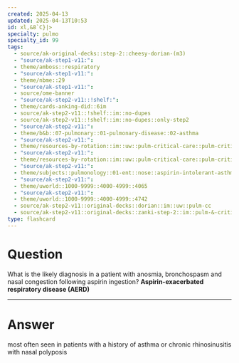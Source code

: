 ```yaml
---
created: 2025-04-13
updated: 2025-04-13T10:53
id: xl,&8`C}|>
specialty: pulmo
specialty_id: 99
tags:
  - source/ak-original-decks::step-2::cheesy-dorian-(m3)
  - "source/ak-step1-v11:": 
  - theme/amboss::respiratory
  - "source/ak-step1-v11:": 
  - theme/nbme::29
  - "source/ak-step1-v11:": 
  - source/ome-banner
  - "source/ak-step2-v11::!shelf:": 
  - theme/cards-anking-did::6im
  - source/ak-step2-v11::!shelf::im::no-dupes
  - source/ak-step2-v11::!shelf::im::no-dupes::only-step2
  - "source/ak-step2-v11:": 
  - theme/b&b::07-pulmonary::01-pulmonary-disease::02-asthma
  - "source/ak-step2-v11:": 
  - theme/resources-by-rotation::im::uw::pulm-critical-care::pulm-critical-care-dorian
  - "source/ak-step2-v11:": 
  - theme/resources-by-rotation::im::uw::pulm-critical-care::pulm-critical-care-zanki
  - "source/ak-step2-v11:": 
  - theme/subjects::pulmonology::01-ent::nose::aspirin-intolerant-asthma
  - "source/ak-step2-v11:": 
  - theme/uworld::1000-9999::4000-4999::4065
  - "source/ak-step2-v11:": 
  - theme/uworld::1000-9999::4000-4999::4742
  - source/ak-step2-v11::original-decks::dorian::im::uw::pulm-cc
  - source/ak-step2-v11::original-decks::zanki-step-2::im::pulm-&-critical-care
type: flashcard
---
```


# Question
What is the likely diagnosis in a patient with anosmia, bronchospasm and nasal congestion following aspirin ingestion?   **Aspirin-exacerbated respiratory disease (AERD)**

---

# Answer
most often seen in patients with a history of asthma or chronic rhinosinusitis with nasal polyposis